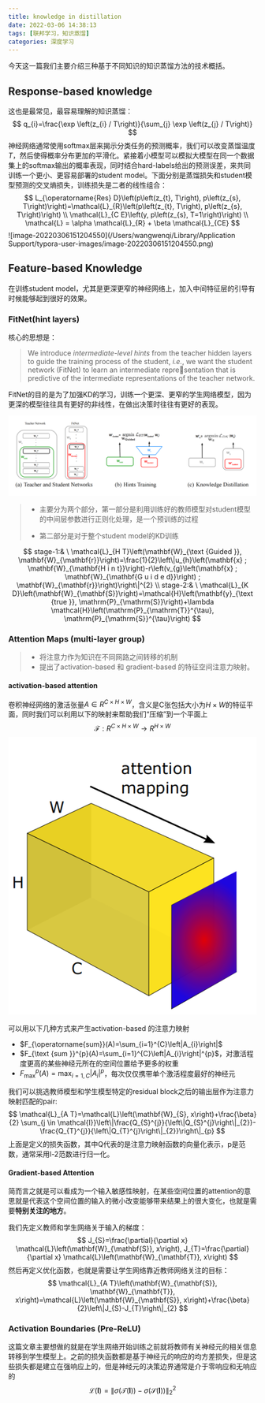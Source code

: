 ```yaml
---
title: knowledge in distillation
date: 2022-03-06 14:38:13
tags: [联邦学习，知识蒸馏]
categories: 深度学习 
---
```


今天这一篇我们主要介绍三种基于不同知识的知识蒸馏方法的技术概括。

## Response-based knowledge

这也是最常见，最容易理解的知识蒸馏：
$$
q_{i}=\frac{\exp \left(z_{i} / T\right)}{\sum_{j} \exp \left(z_{j} / T\right)}
$$
神经网络通常使用softmax层来揭示分类任务的预测概率，我们可以改变蒸馏温度$T$，然后使得概率分布更加的平滑化。紧接着小模型可以模拟大模型在同一个数据集上的softmax输出的概率表现，同时结合hard-labels给出的预测误差，来共同训练一个更小、更容易部署的student model。下面分别是蒸馏损失和student模型预测的交叉熵损失，训练损失是二者的线性组合：
$$
L_{\operatorname{Res} D}\left(p\left(z_{t}, T\right), p\left(z_{s}, T\right)\right)=\mathcal{L}_{R}\left(p\left(z_{t}, T\right), p\left(z_{s}, T\right)\right) \\
\mathcal{L}_{C E}\left(y, p\left(z_{s}, T=1\right)\right) \\
\mathcal{L} = \alpha \mathcal{L}_{R} + \beta \mathcal{L}_{CE}
$$
![image-20220306151204550](/Users/wangwenqi/Library/Application Support/typora-user-images/image-20220306151204550.png)

## Feature-based Knowledge

在训练student model，尤其是更深更窄的神经网络上，加入中间特征层的引导有时候能够起到很好的效果。

### FitNet(hint layers)

核心的思想是：

> We introduce *intermediate-level hints* from the teacher hidden layers to guide the training process of the student, *i.e.*, we want the student network (FitNet) to learn an intermediate representation that is predictive of the intermediate representations of the teacher network.

FitNet的目的是为了加强KD的学习，训练一个更深、更窄的学生网络模型，因为更深的模型往往具有更好的非线性，在做出决策时往往有更好的表现。

![](https://raw.githubusercontent.com/wenqi-wang20/img/main/blog/20220307232850.png)

> - 主要分为两个部分，第一部分是利用训练好的教师模型对student模型的中间层参数进行正则化处理，是一个预训练的过程
>
> - 第二部分是对于整个student model的KD训练

$$
stage-1:& \  
\mathcal{L}_{H T}\left(\mathbf{W}_{\text {Guided }}, \mathbf{W}_{\mathbf{r}}\right)=\frac{1}{2}\left\|u_{h}\left(\mathbf{x} ; \mathbf{W}_{\mathbf{H i n t}}\right)-r\left(v_{g}\left(\mathbf{x} ; \mathbf{W}_{\mathbf{G u i d e d}}\right) ; \mathbf{W}_{\mathbf{r}}\right)\right\|^{2} \\ 
stage-2:& \
\mathcal{L}_{K D}\left(\mathbf{W}_{\mathbf{S}}\right)=\mathcal{H}\left(\mathbf{y}_{\text {true }}, \mathrm{P}_{\mathrm{S}}\right)+\lambda \mathcal{H}\left(\mathrm{P}_{\mathrm{T}}^{\tau}, \mathrm{P}_{\mathrm{S}}^{\tau}\right)
$$

### Attention Maps (multi-layer group)

> - 将注意力作为知识在不同网路之间转移的机制
> - 提出了activation-based 和 gradient-based 的特征空间注意力映射。

#### activation-based attention

卷积神经网络的激活张量$A \in R^{C \times H \times W}$，含义是C张包括大小为$H \times W$的特征平面，同时我们可以利用以下的映射来帮助我们“压缩”到一个平面上
$$
\mathcal{F}: R^{C \times H \times W} \rightarrow R^{H \times W}
$$
![](https://raw.githubusercontent.com/wenqi-wang20/img/main/blog/20220311150304.png)

可以用以下几种方式来产生activation-based 的注意力映射

- $F_{\operatorname{sum}}(A)=\sum_{i=1}^{C}\left|A_{i}\right|$
- $F_{\text {sum }}^{p}(A)=\sum_{i=1}^{C}\left|A_{i}\right|^{p}$，对激活程度更高的某些神经元所在的空间位置给予更多的权重
- $F_{\max }^{p}(A)=\max _{i=1, C}\left|A_{i}\right|^{p}$，每次仅仅携带单个激活程度最好的神经元

我们可以挑选教师模型和学生模型特定的residual block之后的输出层作为注意力映射匹配的pair:
$$
\mathcal{L}_{A T}=\mathcal{L}\left(\mathbf{W}_{S}, x\right)+\frac{\beta}{2} \sum_{j \in \mathcal{I}}\left\|\frac{Q_{S}^{j}}{\left\|Q_{S}^{j}\right\|_{2}}-\frac{Q_{T}^{j}}{\left\|Q_{T}^{j}\right\|_{2}}\right\|_{p}
$$
上面是定义的损失函数，其中Q代表的是注意力映射函数的向量化表示，p是范数，通常采用l-2范数进行归一化。

#### Gradient-based Attention

简而言之就是可以看成为一个输入敏感性映射，在某些空间位置的attention的意思就是代表这个空间位置的输入的微小改变能够带来结果上的很大变化，也就是需要**特别关注的地方**。

我们先定义教师和学生网络关于输入的梯度：
$$
J_{S}=\frac{\partial}{\partial x} \mathcal{L}\left(\mathbf{W}_{\mathbf{S}}, x\right), J_{T}=\frac{\partial}{\partial x} \mathcal{L}\left(\mathbf{W}_{\mathbf{T}}, x\right)
$$
然后再定义优化函数，也就是需要让学生网络靠近教师网络关注的目标：
$$
\mathcal{L}_{A T}\left(\mathbf{W}_{\mathbf{S}}, \mathbf{W}_{\mathbf{T}}, x\right)=\mathcal{L}\left(\mathbf{W}_{\mathbf{S}}, x\right)+\frac{\beta}{2}\left\|J_{S}-J_{T}\right\|_{2}
$$

### Activation Boundaries (Pre-ReLU)

这篇文章主要想做的就是在学生网络开始训练之前就将教师有关神经元的相关信息转移到学生模型上。之前的损失函数都是基于神经元的响应的均方差损失，但是这些损失都是建立在强响应上的，但是神经元的决策边界通常是介于零响应和无响应的
$$
\mathcal{L}(\boldsymbol{I})=\|\sigma(\mathcal{T}(\boldsymbol{I}))-\sigma(\mathcal{S}(\boldsymbol{I}))\|_{2}^{2}
$$


